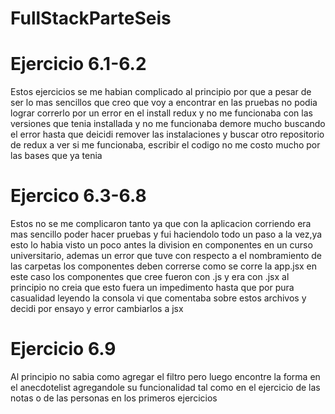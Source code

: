 # FullStackParteSeis

# Ejercicio 6.1-6.2
Estos ejercicios se me habian complicado al principio por que a pesar de ser lo mas sencillos que creo que voy a encontrar en las pruebas no podia lograr correrlo por un error en el install redux y no me funcionaba con las versiones que tenia installada y no me funcionaba demore mucho buscando el error hasta que deicidi remover las instalaciones y buscar otro repositorio de redux a ver si me funcionaba, escribir el codigo no me costo mucho por las bases que ya tenia 

# Ejercico 6.3-6.8
Estos no se me complicaron tanto ya que con la aplicacion corriendo era mas sencillo poder hacer pruebas y fui haciendolo todo un paso a la vez,ya esto lo habia visto un poco antes la division en componentes en un curso universitario, ademas un error que tuve con respecto a el nombramiento de las carpetas los componentes deben correrse como se corre la app.jsx en este caso los componentes que cree
fueron con .js y era con .jsx al principio no creia que esto fuera un impedimento hasta que por pura casualidad leyendo la consola vi que comentaba sobre estos archivos y decidi por ensayo y error cambiarlos a jsx

# Ejercicio 6.9

Al principio no sabia como agregar el filtro pero luego encontre la forma en el anecdotelist agregandole su funcionalidad tal como en el ejercicio de las notas o de las personas en los primeros ejercicios 



